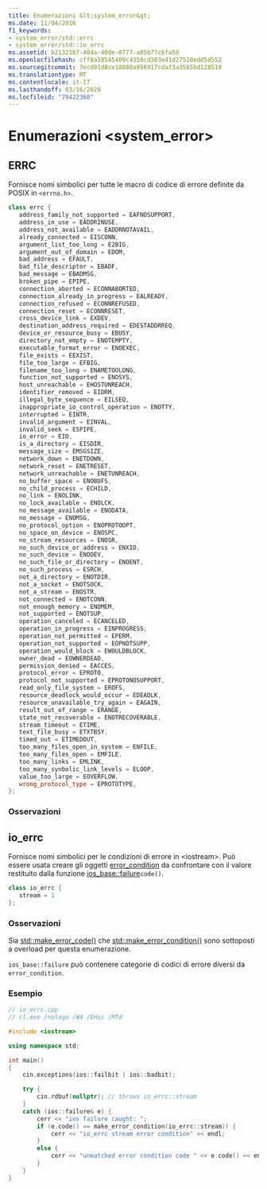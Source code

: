```yaml
---
title: Enumerazioni &lt;system_error&gt;
ms.date: 11/04/2016
f1_keywords:
- system_error/std::errc
- system_error/std::io_errc
ms.assetid: b21321b7-404a-40de-8777-a85b77c6fa58
ms.openlocfilehash: cff8a58545409c4358cd303e41d27520edd5d552
ms.sourcegitcommit: 7ecd91d8ce18088a956917cdaf3a3565bd128510
ms.translationtype: MT
ms.contentlocale: it-IT
ms.lasthandoff: 03/16/2020
ms.locfileid: "79422360"
---
```

# <a name="ltsystem_errorgt-enums"></a>Enumerazioni &lt;system_error&gt;

## <a name="errc"></a>ERRC

Fornisce nomi simbolici per tutte le macro di codice di errore definite da POSIX in `<errno.h>`.

```cpp
class errc {
   address_family_not_supported = EAFNOSUPPORT,
   address_in_use = EADDRINUSE,
   address_not_available = EADDRNOTAVAIL,
   already_connected = EISCONN,
   argument_list_too_long = E2BIG,
   argument_out_of_domain = EDOM,
   bad_address = EFAULT,
   bad_file_descriptor = EBADF,
   bad_message = EBADMSG,
   broken_pipe = EPIPE,
   connection_aborted = ECONNABORTED,
   connection_already_in_progress = EALREADY,
   connection_refused = ECONNREFUSED,
   connection_reset = ECONNRESET,
   cross_device_link = EXDEV,
   destination_address_required = EDESTADDRREQ,
   device_or_resource_busy = EBUSY,
   directory_not_empty = ENOTEMPTY,
   executable_format_error = ENOEXEC,
   file_exists = EEXIST,
   file_too_large = EFBIG,
   filename_too_long = ENAMETOOLONG,
   function_not_supported = ENOSYS,
   host_unreachable = EHOSTUNREACH,
   identifier_removed = EIDRM,
   illegal_byte_sequence = EILSEQ,
   inappropriate_io_control_operation = ENOTTY,
   interrupted = EINTR,
   invalid_argument = EINVAL,
   invalid_seek = ESPIPE,
   io_error = EIO,
   is_a_directory = EISDIR,
   message_size = EMSGSIZE,
   network_down = ENETDOWN,
   network_reset = ENETRESET,
   network_unreachable = ENETUNREACH,
   no_buffer_space = ENOBUFS,
   no_child_process = ECHILD,
   no_link = ENOLINK,
   no_lock_available = ENOLCK,
   no_message_available = ENODATA,
   no_message = ENOMSG,
   no_protocol_option = ENOPROTOOPT,
   no_space_on_device = ENOSPC,
   no_stream_resources = ENOSR,
   no_such_device_or_address = ENXIO,
   no_such_device = ENODEV,
   no_such_file_or_directory = ENOENT,
   no_such_process = ESRCH,
   not_a_directory = ENOTDIR,
   not_a_socket = ENOTSOCK,
   not_a_stream = ENOSTR,
   not_connected = ENOTCONN,
   not_enough_memory = ENOMEM,
   not_supported = ENOTSUP,
   operation_canceled = ECANCELED,
   operation_in_progress = EINPROGRESS,
   operation_not_permitted = EPERM,
   operation_not_supported = EOPNOTSUPP,
   operation_would_block = EWOULDBLOCK,
   owner_dead = EOWNERDEAD,
   permission_denied = EACCES,
   protocol_error = EPROTO,
   protocol_not_supported = EPROTONOSUPPORT,
   read_only_file_system = EROFS,
   resource_deadlock_would_occur = EDEADLK,
   resource_unavailable_try_again = EAGAIN,
   result_out_of_range = ERANGE,
   state_not_recoverable = ENOTRECOVERABLE,
   stream_timeout = ETIME,
   text_file_busy = ETXTBSY,
   timed_out = ETIMEDOUT,
   too_many_files_open_in_system = ENFILE,
   too_many_files_open = EMFILE,
   too_many_links = EMLINK,
   too_many_synbolic_link_levels = ELOOP,
   value_too_large = EOVERFLOW,
   wrong_protocol_type = EPROTOTYPE,
};
```

### <a name="remarks"></a>Osservazioni

## <a name="io_errc"></a>io_errc

Fornisce nomi simbolici per le condizioni di errore in \<iostream>. Può essere usata creare gli oggetti [error_condition](../standard-library/error-condition-class.md) da confrontare con il valore restituito dalla funzione [ios_base::failure](../standard-library/ios-base-class.md#failure)`code()`.

```cpp
class io_errc {
   stream = 1
};
```

### <a name="remarks"></a>Osservazioni

Sia [std::make_error_code()](../standard-library/system-error-functions.md#make_error_code) che [std::make_error_condition()](../standard-library/system-error-functions.md#make_error_condition) sono sottoposti a overload per questa enumerazione.

`ios_base::failure` può contenere categorie di codici di errore diversi da `error_condition`.

### <a name="example"></a>Esempio

```cpp
// io_errc.cpp
// cl.exe /nologo /W4 /EHsc /MTd

#include <iostream>

using namespace std;

int main()
{
    cin.exceptions(ios::failbit | ios::badbit);

    try {
        cin.rdbuf(nullptr); // throws io_errc::stream
    }
    catch (ios::failure& e) {
        cerr << "ios failure caught: ";
        if (e.code() == make_error_condition(io_errc::stream)) {
            cerr << "io_errc stream error condition" << endl;
        }
        else {
            cerr << "unmatched error condition code " << e.code() << endl;
        }
    }
}
```
